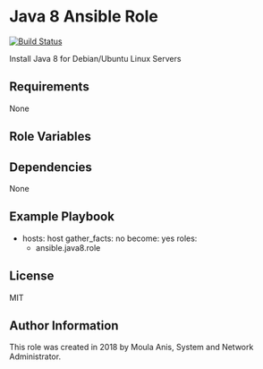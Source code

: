 Java 8 Ansible Role
=========
[![Build Status](https://travis-ci.org/anismoula/ansible.java8.role.svg?branch=master)](https://travis-ci.org/anismoula/ansible.java8.role)

Install Java 8 for Debian/Ubuntu Linux Servers

Requirements
------------

None


Role Variables
--------------


Dependencies
------------

None

Example Playbook
----------------


- hosts: host
  gather_facts: no
  become: yes
  roles:
    - ansible.java8.role


License
-------

MIT

Author Information
------------------

This role was created in 2018 by Moula Anis, System and Network Administrator.

